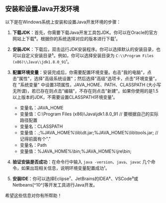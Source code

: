 ##  安装和设置Java开发环境

以下是在Windows系统上安装和设置Java开发环境的步骤：

1. **下载JDK**：首先，你需要下载Java开发工具包JDK。你可以在Oracle的官方网站上下载⁶。根据你的系统选择对应的版本进行下载¹。

2. **安装JDK**：下载后，双击运行JDK安装程序。你可以选择默认的安装目录，也可以自定义安装目录⁵。例如，你可以选择安装目录为 `C:\\Program Files (x86)\\Java\\jdk1.8.0_91`¹。

3. **配置环境变量**：安装完成后，你需要配置环境变量。右击"我的电脑"，点击"属性"，选择"高级系统设置"；然后选择"高级"选项卡，点击"环境变量"。在 "系统变量" 中设置3项属性，JAVA_HOME、PATH、CLASSPATH (大小写无所谓)，若已存在则点击"编辑"，不存在则点击"新建"。如果你使用的是1.5以上版本的JDK，不需要设置CLASSPATH环境变量¹。

   - 变量名：JAVA_HOME
   - 变量值：C:\\Program Files (x86)\\Java\\jdk1.8.0_91 // 要根据自己的实际路径配置
   - 变量名：CLASSPATH
   - 变量值：.;%JAVA_HOME%\\lib\\dt.jar;%JAVA_HOME%\\lib\\tools.jar; //记得前面有个"."
   - 变量名：Path
   - 变量值：%JAVA_HOME%\\bin;%JAVA_HOME%\\jre\\bin;

4. **验证安装是否成功**：在命令行中输入 `java -version`、`java`、`javac` 几个命令，如果出现相关信息，说明环境变量配置成功¹。

5. **安装IDE**：你可以选择Eclipse⁷、JetBrains的IDEA⁸、VSCode⁹或Netbeans[^10^]等开发工具进行Java开发。

希望这些信息对你有所帮助！
